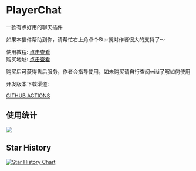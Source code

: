 # PlayerChat

一款有点好用的聊天插件

如果本插件帮助到你，请帮忙右上角点个Star就对作者很大的支持了～

使用教程: [点击查看](https://ricedoc.handyplus.cn/wiki/PlayerChat/README/)  
购买地址: [点击查看](https://afdian.net/item/83c6b64614cd11ee8dee52540025c377)

购买后可获得售后服务，作者会指导使用，如未购买请自行查阅wiki了解如何使用

开发版本下载渠道:

[GITHUB ACTIONS](https://github.com/handy-git/PlayerChat/actions)

## 使用统计

![](https://bstats.org/signatures/bukkit/PlayerChat.svg)

## Star History

[![Star History Chart](https://api.star-history.com/svg?repos=handy-git/PlayerChat&type=Date)](https://star-history.com/#handy-git/PlayerChat&Date)

